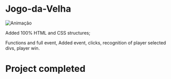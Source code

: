 ﻿# Jogo-da-Velha
 
 ![Animação](https://user-images.githubusercontent.com/83568294/134258355-674a40fc-6920-4743-860d-1ad124772f28.gif)

Added 100% HTML and CSS structures;
</br>

Functions and full event, Added event, clicks, recognition of player selected divs, player win.
</br>

# Project completed

</br>


